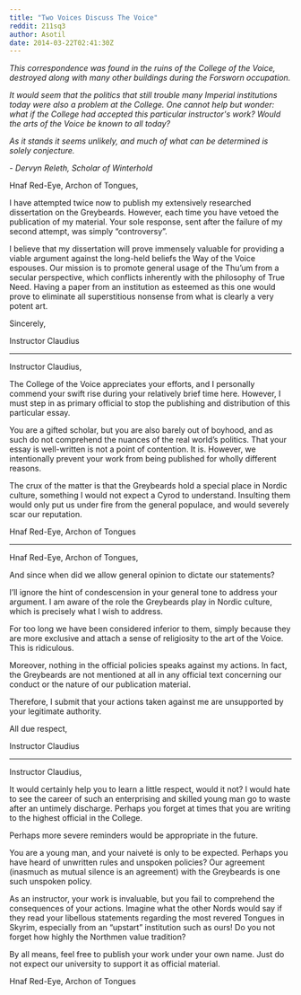 ```yaml
---
title: "Two Voices Discuss The Voice"
reddit: 211sq3
author: Asotil
date: 2014-03-22T02:41:30Z
---
```


*This correspondence was found in the ruins of the College of the Voice, destroyed along with many other buildings during the Forsworn occupation.*

*It would seem that the politics that still trouble many Imperial institutions today were also a problem at the College. One cannot help but wonder: what if the College had accepted this particular instructor's work? Would the arts of the Voice be known to all today?* 

*As it stands it seems unlikely, and much of what can be determined is solely conjecture.*

*- Dervyn Releth, Scholar of Winterhold*



Hnaf Red-Eye, Archon of Tongues,

I have attempted twice now to publish my extensively researched dissertation on the Greybeards. However, each time you have vetoed the publication of my material. Your sole response, sent after the failure of my second attempt, was simply “controversy”. 

I believe that my dissertation will prove immensely valuable for providing a viable argument against the long-held beliefs the Way of the Voice espouses. Our mission is to promote general usage of the Thu’um from a secular perspective, which conflicts inherently with the philosophy of True Need. Having a paper from an institution as esteemed as this one would prove to eliminate all superstitious nonsense from what is clearly a very potent art.

Sincerely, 

Instructor Claudius 

-------------------------------------------------------------------


Instructor Claudius,

The College of the Voice appreciates your efforts, and I personally commend your swift rise during your relatively brief time here. However, I must step in as primary official to stop the publishing and distribution of this particular essay. 

You are a gifted scholar, but you are also barely out of boyhood, and as such do not comprehend the nuances of the real world’s politics. That your essay is well-written is not a point of contention. It is. 
However, we intentionally prevent your work from being published for wholly different reasons.

The crux of the matter is that the Greybeards hold a special place in Nordic culture, something I would not expect a Cyrod to understand. Insulting them would only put us under fire from the general populace, and would severely scar our reputation.

Hnaf Red-Eye, Archon of Tongues

-------------------------------------------------------------------


Hnaf Red-Eye, Archon of Tongues,

And since when did we allow general opinion to dictate our statements?

I’ll ignore the hint of condescension in your general tone to address your argument. I am aware of the role the Greybeards play in Nordic culture, which is precisely what I wish to address. 

For too long we have been considered inferior to them, simply because they are more exclusive and attach a sense of religiosity to the art of the Voice. This is ridiculous. 

Moreover, nothing in the official policies speaks against my actions. In fact, the Greybeards are not mentioned at all in any official text concerning our conduct or the nature of our publication material. 

Therefore, I submit that your actions taken against me are unsupported by your legitimate authority.

All due respect,

Instructor Claudius

-------------------------------------------------------------------

Instructor Claudius,

It would certainly help you to learn a little respect, would it not? I would hate to see the career of such an enterprising and skilled young man go to waste after an untimely discharge. Perhaps you forget at times that you are writing to the highest official in the College. 

Perhaps more severe reminders would be appropriate in the future.

You are a young man, and your naiveté is only to be expected. Perhaps you have heard of unwritten rules and unspoken policies? Our agreement (inasmuch as mutual silence is an agreement) with the Greybeards is one such unspoken policy. 

As an instructor, your work is invaluable, but you fail to comprehend the consequences of your actions. Imagine what the other Nords would say if they read your libellous statements regarding the most revered Tongues in Skyrim, especially from an “upstart” institution such as ours! Do you not forget how highly the Northmen value tradition?

By all means, feel free to publish your work under your own name. Just do not expect our university to support it as official material.

Hnaf Red-Eye, Archon of Tongues
